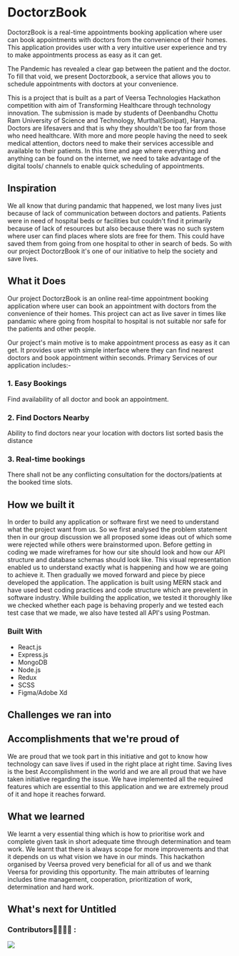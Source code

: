 # DoctorzBook

DoctorzBook is a real-time appointments booking application where user can book appointments with doctors from the convenience of their homes. This application provides user with a very intuitive user experience and try to make appointments process as easy as it can get.

The Pandemic has revealed a clear gap between the patient and the doctor. To fill that void, we present Doctorzbook, a service that allows you to schedule appointments with doctors at your convenience.

This is a project that is built as a part of Veersa Technologies Hackathon competition with aim of Transforming Healthcare through technology innovation. The submission is made by students of Deenbandhu Chottu Ram University of Science and Technology, Murthal(Sonipat), Haryana.
Doctors are lifesavers and that is why they shouldn't be too far from those who need healthcare. With more and more people having the need to seek medical attention, doctors need to make their services accessible and available to their patients. In this time and age where everything and anything can be found on the internet, we need to take advantage of the digital tools/ channels to enable quick scheduling of appointments.


## Inspiration
We all know that during pandamic that happened, we lost many lives just because of lack of communication between doctors and patients. Patients were in need of hospital beds or facilities but couldn't find it primarily because of lack of resources but also because there was no such system where user can find places where slots are free for them. This could have saved them from going from one hospital to other in search of beds.
So with our project DoctorzBook it's one of our initiative to help the society and save lives.

## What it Does
Our project DoctorzBook is an online real-time appointment booking application where user can book an appointment with doctors from the convenience of their homes. This project can act as live saver in times like pandamic where going from hospital to hospital is not suitable nor safe for the patients and other people.

Our project's main motive is to make appointment process as easy as it can get. It provides user with simple interface where they can find nearest doctors and book appointment within seconds.
Primary Services of our application includes:-
### 1. Easy Bookings
Find availability of all doctor and book an appointment.
### 2. Find Doctors Nearby
Ability to find doctors near your location with doctors list sorted basis the distance
### 3. Real-time bookings
There shall not be any conflicting consultation for the doctors/patients at the booked time slots.


## How we built it
In order to build any application or software first we need to understand what the project want from us. So we first analysed the problem statement then in our group discussion we all proposed some ideas out of which some were rejected while others were brainstormed upon. 
Before getting in coding we made wireframes for how our site should look and how our API structure and database schemas should look like. This visual representation enabled us to understand exactly what is happening and how we are going to achieve it.
Then gradually we moved forward and piece by piece developed the application.
The application is built using MERN stack and have used best coding practices and code structure which are prevelent in software industry.
While building the application, we tested it thoroughly like we checked whether each page is behaving properly and we tested each test case that we made, we also have tested all API's using Postman.

### Built With

* React.js
* Express.js
* MongoDB
* Node.js 
* Redux
* SCSS
* Figma/Adobe Xd


## Challenges we ran into

## Accomplishments that we're proud of
We are proud that we took part in this initiative and got to know how technology can save lives if used in the right place at right time.
Saving lives is the best Accomplishment in the world and we are all proud that we have taken initiative regarding the issue.
We have implemented all the required features which are essential to this application and we are extremely proud of it and hope it reaches forward.

## What we learned
We learnt a very essential thing which is how to prioritise work and complete given task in short adequate time through determination and team work. We learnt that there is always scope for more improvements and that it depends on us what vision we have in our minds.
This hackathon organised by Veersa proved very beneficial for all of us and we thank Veersa for providing this opportunity.
The main attributes of learning includes time management, cooperation, prioritization of work, determination and hard work.

## What's next for Untitled




### Contributors👩‍💻👨‍💻 :
<a href="https://github.com/Chaitanya31612/DoctorzBook/graphs/contributors">
  <img src="https://contributors-img.web.app/image?repo=chaitanya31612/DoctorzBook" />
</a>
